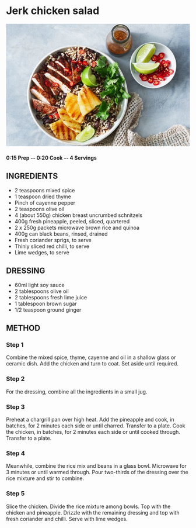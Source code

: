 # Jerk chicken salad
![](https://raw.githubusercontent.com/fuzzwah/recipes/master/pics/Jerk_chicken_salad.jpg)
#### 0:15 Prep -- 0:20 Cook -- 4 Servings
## INGREDIENTS
* 2 teaspoons mixed spice
* 1 teaspoon dried thyme
* Pinch of cayenne pepper
* 2 teaspoons olive oil
* 4 (about 550g) chicken breast uncrumbed schnitzels
* 400g fresh pineapple, peeled, sliced, quartered
* 2 x 250g packets microwave brown rice and quinoa
* 400g can black beans, rinsed, drained
* Fresh coriander sprigs, to serve
* Thinly sliced red chilli, to serve
* Lime wedges, to serve
## DRESSING
* 60ml light soy sauce
* 2 tablespoons olive oil
* 2 tablespoons fresh lime juice
* 1 tablespoon brown sugar
* 1/2 teaspoon ground ginger
## METHOD
### Step 1
Combine the mixed spice, thyme, cayenne and oil in a shallow glass or ceramic dish. Add the chicken and turn to coat. Set aside until required.
### Step 2
For the dressing, combine all the ingredients in a small jug.
### Step 3
Preheat a chargrill pan over high heat. Add the pineapple and cook, in batches, for 2 minutes each side or until charred. Transfer to a plate. Cook the chicken, in batches, for 2 minutes each side or until cooked through. Transfer to a plate.
### Step 4
Meanwhile, combine the rice mix and beans in a glass bowl. Microwave for 3 minutes or until warmed through. Pour two-thirds of the dressing over the rice mixture and stir to combine.
### Step 5
Slice the chicken. Divide the rice mixture among bowls. Top with the chicken and pineapple. Drizzle with the remaining dressing and top with fresh coriander and chilli. Serve with lime wedges.